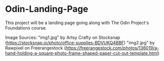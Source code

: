 # Odin-Landing-Page
This project will be a landing page going along with The Odin Project's Foundations course.

Image Sources:
"img1.jpg" by Artsy Crafty on Stocksnap (https://stocksnap.io/photo/office-supplies-BDVUKQ4BBF)
"img2.jpg" by Rawpixel on Freerangestock (https://freerangestock.com/photos/136019/a-hand-holding-a-square-photo-frame-shaped-paper-cut-out-template.html)